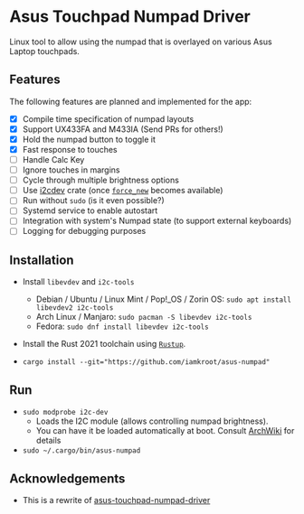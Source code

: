 # Asus Touchpad Numpad Driver

Linux tool to allow using the numpad that is overlayed on various Asus Laptop touchpads.

## Features

The following features are planned and implemented for the app:
* [x] Compile time specification of numpad layouts
* [x] Support UX433FA and M433IA (Send PRs for others!)
* [x] Hold the numpad button to toggle it
* [x] Fast response to touches
* [ ] Handle Calc Key
* [ ] Ignore touches in margins
* [ ] Cycle through multiple brightness options
* [ ] Use [i2cdev](https://crates.io/crates/i2cdev) crate (once [`force_new`](https://github.com/rust-embedded/rust-i2cdev/commit/1c2c672026cd7202ab918879883c8e60aa79c32a) becomes available)
* [ ] Run without `sudo` (is it even possible?)
* [ ] Systemd service to enable autostart
* [ ] Integration with system's Numpad state (to support external keyboards)
* [ ] Logging for debugging purposes

## Installation
* Install `libevdev` and `i2c-tools`
    * Debian / Ubuntu / Linux Mint / Pop!_OS / Zorin OS: `sudo apt install libevdev2 i2c-tools`
    * Arch Linux / Manjaro: `sudo pacman -S libevdev i2c-tools`
    * Fedora: `sudo dnf install libevdev i2c-tools`

* Install the Rust 2021 toolchain using [`Rustup`](https://rustup.rs).
* `cargo install --git="https://github.com/iamkroot/asus-numpad"`

## Run
* `sudo modprobe i2c-dev`
    * Loads the I2C module (allows controlling numpad brightness).
    * You can have it be loaded automatically at boot. Consult [ArchWiki](https://wiki.archlinux.org/title/Kernel_module#Automatic_module_loading_with_systemd) for details
* `sudo ~/.cargo/bin/asus-numpad`

## Acknowledgements
* This is a rewrite of [asus-touchpad-numpad-driver](https://github.com/mohamed-badaoui/asus-touchpad-numpad-driver) 
